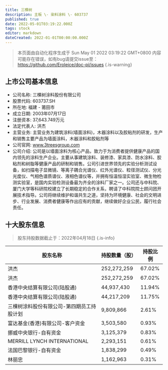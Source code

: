 ```yaml
---
title: 三棵树
description: 主板 \- 染料涂料 \- 603737
published: true
date: 2022-05-01T03:19:22.000Z
tags: stock
editor: markdown
dateCreated: 2022-01-01T00:00:00.000Z
---
```


> 本页面由自动化程序生成于 Sun May 01 2022 03:19:22 GMT+0800
> 内容可能存在错误，如有bug请提交issue至：https://github.com/Eroleice/doc-pi/issues
{.is-warning}

## 上市公司基本信息
- 公司名称: 三棵树涂料股份有限公司
- 股票代码: 603737.SH
- 所在地: 福建 - 莆田市
- 成立日期: 2003年07月17日
- 注册资本: 37,643.749万元
- 法定代表人: 洪杰
- 主营业务: 主营业务为建筑涂料(墙面涂料)，木器涂料以及胶粘剂的研发，生产和销售主要产品为墙面涂料，木器涂料和胶粘剂等
- 公司官网: www.3treesgroup.com
- 公司介绍: 公司是以墙面涂料为核心产品，致力于为消费者提供健康产品的国内领先的涂料生产企业。主要从事建筑涂料、装修漆、家具漆、防水涂料、胶粘剂和树脂等健康产品的研制和销售。公司引进世界领先的实验分析测试设备，如扫描电子显微镜、等离子耦合光谱仪、红外光谱仪、粒径测试仪、分光光度仪、气相色谱质谱仪、液相色谱仪等，并拥有恒温恒湿实验室、微生物检测实验室，是国内实验检测设备最为齐全的涂料厂家之一。公司还与中科院、厦门大学等科研院校建立了长期稳定的合作关系，聘请了中科院院士顾问团开展技术指导。公司将继续维护和谐共生之道，坚持为环境健康、社会的文明进步、行业发展、消费者健康等作出应有的贡献，继续做好企业公民，履行社会责任。


## 十大股东信息
> 股东持股数据截止于：2022年04月18日
{.is-info}

| 股东名称 | 持股数量（股） | 持股比例 |
| --- | --- | --- |
| 洪杰 | 252,272,259 | 67.02% |
| 洪杰 | 252,272,259 | 67.02% |
| 香港中央结算有限公司(陆股通) | 44,937,430 | 11.94% |
| 香港中央结算有限公司(陆股通) | 44,217,209 | 11.75% |
| 三棵树涂料股份有限公司-第四期员工持股计划 | 9,809,866 | 2.61% |
| 富达基金(香港)有限公司-客户资金 | 3,503,580 | 0.93% |
| 挪威中央银行-自有资金 | 3,125,379 | 0.83% |
| MERRILL LYNCH INTERNATIONAL | 2,293,151 | 0.61% |
| 法国巴黎银行-自有资金 | 1,838,299 | 0.49% |
| 林丽忠 | 1,162,963 | 0.31% |




